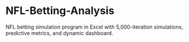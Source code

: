 # NFL-Betting-Analysis
NFL betting simulation program in Excel with 5,000-iteration simulations, predictive metrics, and dynamic dashboard.
